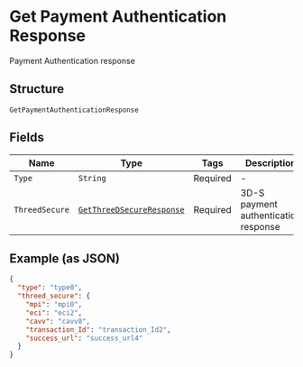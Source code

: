 
# Get Payment Authentication Response

Payment Authentication response

## Structure

`GetPaymentAuthenticationResponse`

## Fields

| Name | Type | Tags | Description | Getter | Setter |
|  --- | --- | --- | --- | --- | --- |
| `Type` | `String` | Required | - | String getType() | setType(String type) |
| `ThreedSecure` | [`GetThreeDSecureResponse`](../../doc/models/get-three-d-secure-response.md) | Required | 3D-S payment authentication response | GetThreeDSecureResponse getThreedSecure() | setThreedSecure(GetThreeDSecureResponse threedSecure) |

## Example (as JSON)

```json
{
  "type": "type0",
  "threed_secure": {
    "mpi": "mpi0",
    "eci": "eci2",
    "cavv": "cavv8",
    "transaction_Id": "transaction_Id2",
    "success_url": "success_url4"
  }
}
```

